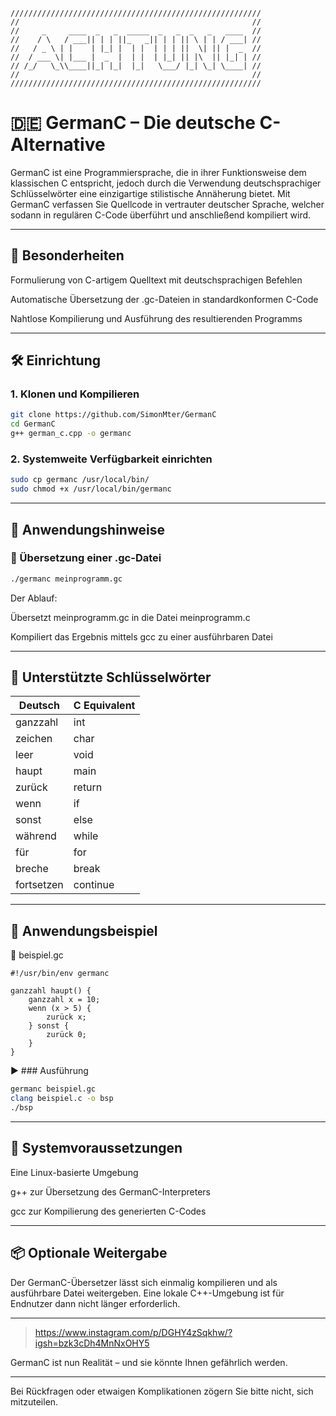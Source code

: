 ```
////////////////////////////////////////////////////////
//                                                    //
//     _     ____  _   _  _____  _   _  _   _   ____  //
//    / \   / ___|| | | ||_   _|| | | || \ | | / ___| //
//   / _ \ | |    | |_| |  | |  | | | ||  \| || |  _  //
//  / ___ \| |___ |  _  |  | |  | |_| || |\  || |_| | //
// /_/   \_\\____||_| |_|  |_|   \___/ |_| \_| \____| //
//                                                    //
////////////////////////////////////////////////////////
```

# 🇩🇪 GermanC – Die deutsche C-Alternative

GermanC ist eine Programmiersprache, die in ihrer Funktionsweise dem klassischen C entspricht, jedoch durch die Verwendung deutschsprachiger Schlüsselwörter eine einzigartige stilistische Annäherung bietet.
Mit GermanC verfassen Sie Quellcode in vertrauter deutscher Sprache, welcher sodann in regulären C-Code überführt und anschließend kompiliert wird.


---

## 🚀 Besonderheiten

Formulierung von C-artigem Quelltext mit deutschsprachigen Befehlen

Automatische Übersetzung der .gc-Dateien in standardkonformen C-Code

Nahtlose Kompilierung und Ausführung des resultierenden Programms



---

## 🛠 Einrichtung

### 1. Klonen und Kompilieren
```bash
git clone https://github.com/SimonMter/GermanC
cd GermanC
g++ german_c.cpp -o germanc
```
### 2. Systemweite Verfügbarkeit einrichten
```bash
sudo cp germanc /usr/local/bin/
sudo chmod +x /usr/local/bin/germanc
```

---

## 📜 Anwendungshinweise

### 🧪 Übersetzung einer .gc-Datei
```bash
./germanc meinprogramm.gc
```
Der Ablauf:

Übersetzt meinprogramm.gc in die Datei meinprogramm.c

Kompiliert das Ergebnis mittels gcc zu einer ausführbaren Datei



---

## 🧠 Unterstützte Schlüsselwörter


| Deutsch     | C Equivalent |
|-------------|--------------|
| ganzzahl    | int          |
| zeichen     | char         |
| leer        | void         |
| haupt       | main         |
| zurück      | return       |
| wenn        | if           |
| sonst       | else         |
| während     | while        |
| für         | for          |
| breche      | break        |
| fortsetzen  | continue     |

---

## 🧪 Anwendungsbeispiel

📝 beispiel.gc
```gc
#!/usr/bin/env germanc

ganzzahl haupt() {
    ganzzahl x = 10;
    wenn (x > 5) {
        zurück x;
    } sonst {
        zurück 0;
    }
}
```
▶️ ### Ausführung
```bash
germanc beispiel.gc
clang beispiel.c -o bsp
./bsp
```

---

## 🔧 Systemvoraussetzungen

Eine Linux-basierte Umgebung

g++ zur Übersetzung des GermanC-Interpreters

gcc zur Kompilierung des generierten C-Codes



---

## 📦 Optionale Weitergabe

Der GermanC-Übersetzer lässt sich einmalig kompilieren und als ausführbare Datei weitergeben. Eine lokale C++-Umgebung ist für Endnutzer dann nicht länger erforderlich.

---

> https://www.instagram.com/p/DGHY4zSqkhw/?igsh=bzk3cDh4MnNxOHY5


GermanC ist nun Realität – und sie könnte Ihnen gefährlich werden.


---

Bei Rückfragen oder etwaigen Komplikationen zögern Sie bitte nicht, sich mitzuteilen.
